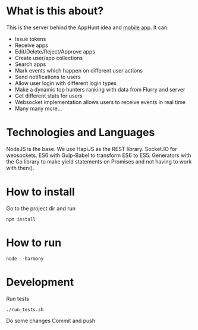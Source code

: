 # What is this about?

This is the server behind the AppHunt idea and [mobile app](https://play.google.com/store/apps/details?id=com.apphunt.app).
It can:

* Issue tokens
* Receive apps
* Edit/Delete/Reject/Approve apps
* Create user/app collections
* Search apps
* Mark events which happen on different user actions
* Send notifications to users
* Allow user login with different login types
* Make a dynamic top hunters ranking with data from Flurry and server
* Get different stats for users
* Websocket implementation allows users to receive events in real time
* Many many more...

# Technologies and Languages

NodeJS is the base. We use HapiJS as the REST library. Socket.IO for websockets. ES6 with Gulp-Babel to transform ES6 to ES5. Generators with the Co library to make yield statements on Promises and not having to work with then().

How to install
==============

Go to the project dir and run

    npm install
    
How to run
==========

    node --harmony
    
Development
==========

Run tests

    ./run_tests.sh

Do some changes 
Commit and push
